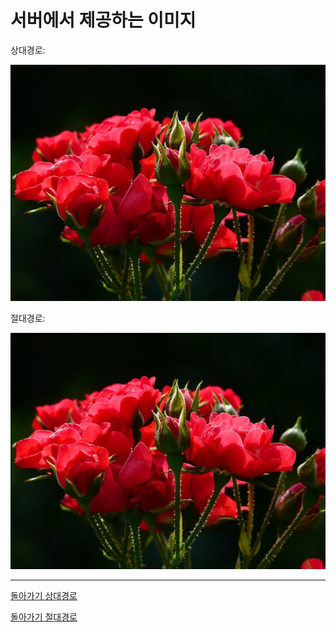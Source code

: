 # 서버에서 제공하는 이미지


상대경로:

![.](image111.jpg)


절대경로:

![](https://github.com/SungWoo0315/test/blob/main/image111.jpg)


---

[돌아가기 상대경로](README.md)

[돌아가기 절대경로](./README.md)
